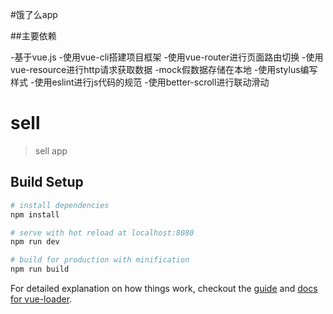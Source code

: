 #饿了么app

##主要依赖

-基于vue.js
-使用vue-cli搭建项目框架
-使用vue-router进行页面路由切换
-使用vue-resource进行http请求获取数据
-mock假数据存储在本地
-使用stylus编写样式
-使用eslint进行js代码的规范
-使用better-scroll进行联动滑动



# sell

> sell app 

## Build Setup

``` bash
# install dependencies
npm install

# serve with hot reload at localhost:8080
npm run dev

# build for production with minification
npm run build
```

For detailed explanation on how things work, checkout the [guide](http://vuejs-templates.github.io/webpack/) and [docs for vue-loader](http://vuejs.github.io/vue-loader).

